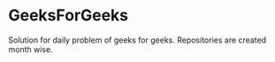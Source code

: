 # GeeksForGeeks
Solution for daily problem of geeks for geeks.
Repositories are created month wise.
